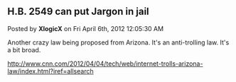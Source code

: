 ## H.B. 2549 can put Jargon in jail
Posted by **XlogicX** on Fri April 6th, 2012 12:05:30 AM

Another crazy law being proposed from Arizona. It's an anti-trolling law. It's a
bit broad.

<http://www.cnn.com/2012/04/04/tech/web/internet-trolls-arizona-law/index.html?iref=allsearch>
